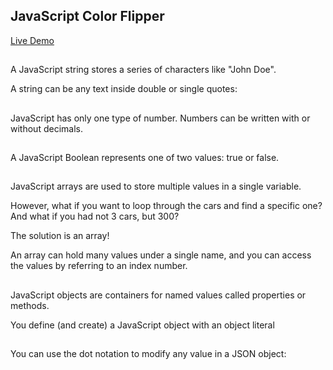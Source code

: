 ## JavaScript Color Flipper

[Live Demo](https://michaelgreco7.github.io/JS-Color-Flipper/)

##

A JavaScript string stores a series of characters like "John Doe".

A string can be any text inside double or single quotes:

##

JavaScript has only one type of number. Numbers can be written with or without decimals.

##

A JavaScript Boolean represents one of two values: true or false.

##

JavaScript arrays are used to store multiple values in a single variable.

However, what if you want to loop through the cars and find a specific one? And what if you had not 3 cars, but 300?

The solution is an array!

An array can hold many values under a single name, and you can access the values by referring to an index number.

##

JavaScript objects are containers for named values called properties or methods.

You define (and create) a JavaScript object with an object literal

##

You can use the dot notation to modify any value in a JSON object:
